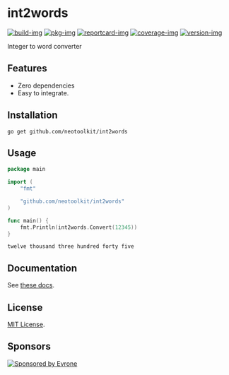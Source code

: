 # int2words

[![build-img]][build-url]
[![pkg-img]][pkg-url]
[![reportcard-img]][reportcard-url]
[![coverage-img]][coverage-url]
[![version-img]][version-url]

Integer to word converter

## Features
- Zero dependencies
- Easy to integrate.

## Installation
```shell
go get github.com/neotoolkit/int2words
```

## Usage
```go
package main

import (
	"fmt"

	"github.com/neotoolkit/int2words"
)

func main() {
	fmt.Println(int2words.Convert(12345))
}
```
```console
twelve thousand three hundred forty five
```

## Documentation

See [these docs][pkg-url].

## License

[MIT License](LICENSE).

[build-img]: https://github.com/neotoolkit/int2words/workflows/build/badge.svg
[build-url]: https://github.com/neotoolkit/int2words/actions
[pkg-img]: https://pkg.go.dev/badge/neotoolkit/int2words
[pkg-url]: https://pkg.go.dev/github.com/neotoolkit/int2words
[reportcard-img]: https://goreportcard.com/badge/neotoolkit/int2words
[reportcard-url]: https://goreportcard.com/report/neotoolkit/int2words
[coverage-img]: https://codecov.io/gh/neotoolkit/int2words/branch/main/graph/badge.svg
[coverage-url]: https://codecov.io/gh/neotoolkit/int2words
[version-img]: https://img.shields.io/github/v/release/neotoolkit/int2words
[version-url]: https://github.com/neotoolkit/int2words/releases

## Sponsors
<p>
  <a href="https://evrone.com/?utm_source=github&utm_campaign=neotoolkit">
    <img src="https://raw.githubusercontent.com/neotoolkit/.github/main/assets/sponsored_by_evrone.svg"
      alt="Sponsored by Evrone">
  </a>
</p>
